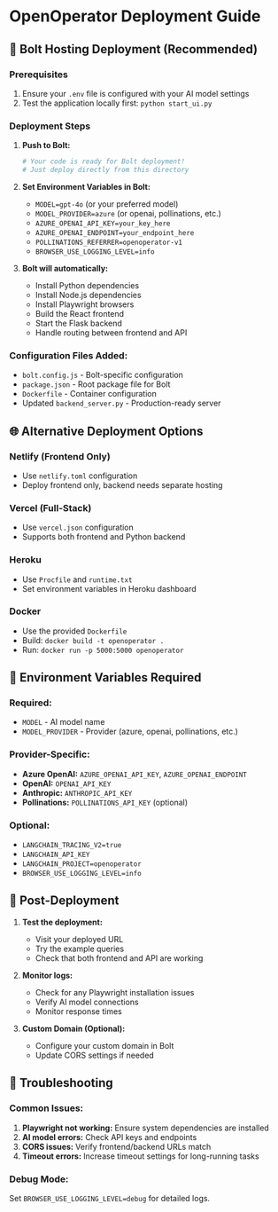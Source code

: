 # OpenOperator Deployment Guide

## 🚀 Bolt Hosting Deployment (Recommended)

### Prerequisites
1. Ensure your `.env` file is configured with your AI model settings
2. Test the application locally first: `python start_ui.py`

### Deployment Steps

1. **Push to Bolt:**
   ```bash
   # Your code is ready for Bolt deployment!
   # Just deploy directly from this directory
   ```

2. **Set Environment Variables in Bolt:**
   - `MODEL=gpt-4o` (or your preferred model)
   - `MODEL_PROVIDER=azure` (or openai, pollinations, etc.)
   - `AZURE_OPENAI_API_KEY=your_key_here`
   - `AZURE_OPENAI_ENDPOINT=your_endpoint_here`
   - `POLLINATIONS_REFERRER=openoperator-v1`
   - `BROWSER_USE_LOGGING_LEVEL=info`

3. **Bolt will automatically:**
   - Install Python dependencies
   - Install Node.js dependencies
   - Install Playwright browsers
   - Build the React frontend
   - Start the Flask backend
   - Handle routing between frontend and API

### Configuration Files Added:
- `bolt.config.js` - Bolt-specific configuration
- `package.json` - Root package file for Bolt
- `Dockerfile` - Container configuration
- Updated `backend_server.py` - Production-ready server

## 🌐 Alternative Deployment Options

### Netlify (Frontend Only)
- Use `netlify.toml` configuration
- Deploy frontend only, backend needs separate hosting

### Vercel (Full-Stack)
- Use `vercel.json` configuration
- Supports both frontend and Python backend

### Heroku
- Use `Procfile` and `runtime.txt`
- Set environment variables in Heroku dashboard

### Docker
- Use the provided `Dockerfile`
- Build: `docker build -t openoperator .`
- Run: `docker run -p 5000:5000 openoperator`

## 🔧 Environment Variables Required

### Required:
- `MODEL` - AI model name
- `MODEL_PROVIDER` - Provider (azure, openai, pollinations, etc.)

### Provider-Specific:
- **Azure OpenAI:** `AZURE_OPENAI_API_KEY`, `AZURE_OPENAI_ENDPOINT`
- **OpenAI:** `OPENAI_API_KEY`
- **Anthropic:** `ANTHROPIC_API_KEY`
- **Pollinations:** `POLLINATIONS_API_KEY` (optional)

### Optional:
- `LANGCHAIN_TRACING_V2=true`
- `LANGCHAIN_API_KEY`
- `LANGCHAIN_PROJECT=openoperator`
- `BROWSER_USE_LOGGING_LEVEL=info`

## 🎯 Post-Deployment

1. **Test the deployment:**
   - Visit your deployed URL
   - Try the example queries
   - Check that both frontend and API are working

2. **Monitor logs:**
   - Check for any Playwright installation issues
   - Verify AI model connections
   - Monitor response times

3. **Custom Domain (Optional):**
   - Configure your custom domain in Bolt
   - Update CORS settings if needed

## 🐛 Troubleshooting

### Common Issues:
1. **Playwright not working:** Ensure system dependencies are installed
2. **AI model errors:** Check API keys and endpoints
3. **CORS issues:** Verify frontend/backend URLs match
4. **Timeout errors:** Increase timeout settings for long-running tasks

### Debug Mode:
Set `BROWSER_USE_LOGGING_LEVEL=debug` for detailed logs.